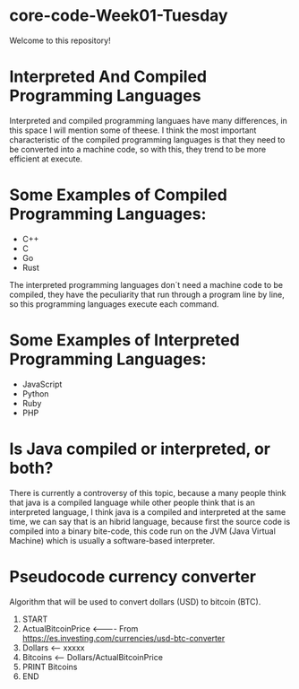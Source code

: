 # core-code-Week01-Tuesday

Welcome to this repository!

# Interpreted And Compiled Programming Languages
Interpreted and compiled programming languaes have many differences, in this space I will mention some of theese.
I think the most important characteristic of the compiled programming languages is that they need to be converted into a machine code, so with this, they trend to be more efficient at execute. 
# Some Examples of Compiled Programming Languages:
- C++
- C
- Go
- Rust

The interpreted programming languages don´t need a machine code to be compiled, they have the peculiarity that run through a program line by line, so this programming languages execute each command.
# Some Examples of Interpreted Programming Languages:
- JavaScript
- Python
- Ruby
- PHP

# Is Java compiled or interpreted, or both?
There is currently a controversy of this topic, because a many people think that java is a compiled language while other people think that is an interpreted language, I think java is a compiled and interpreted  at the same time, we can say that is an hibrid language, because first the source code is compiled into a binary bite-code, this code run on the JVM (Java Virtual Machine) which is usually a software-based interpreter.



# Pseudocode currency converter
Algorithm that will be used to convert dollars (USD) to bitcoin (BTC).
 1. START
  2. ActualBitcoinPrice <---- From https://es.investing.com/currencies/usd-btc-converter
  3. Dollars <-- xxxxx
  4. Bitcoins <-- Dollars/ActualBitcoinPrice
  5. PRINT Bitcoins
 6. END
